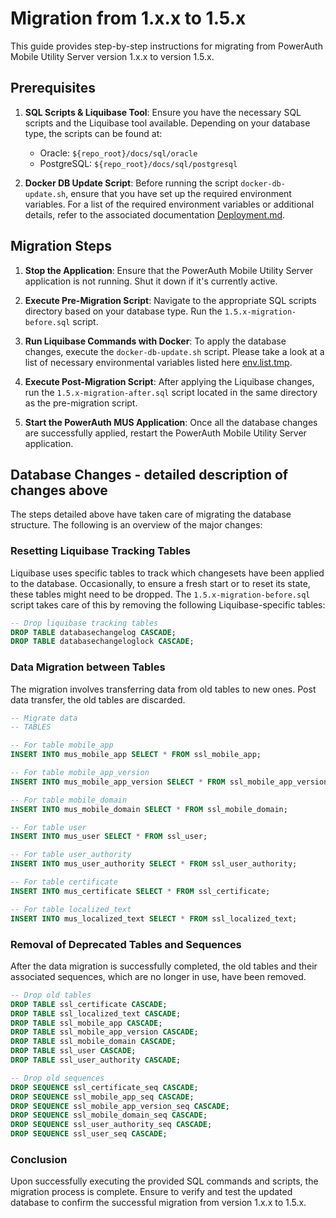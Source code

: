 # Migration from 1.x.x to 1.5.x

This guide provides step-by-step instructions for migrating from PowerAuth Mobile Utility Server version 1.x.x to
version 1.5.x.

## Prerequisites

1. **SQL Scripts & Liquibase Tool**: Ensure you have the necessary SQL scripts and the Liquibase tool available.
   Depending on your database type, the scripts can be found at:

    - Oracle: `${repo_root}/docs/sql/oracle`
    - PostgreSQL: `${repo_root}/docs/sql/postgresql`

2. **Docker DB Update Script**: Before running the script `docker-db-update.sh`, ensure that you have set up the
   required environment variables. For a list of the required environment variables or additional details, refer to the
   associated documentation [Deployment.md](Deployment.md).

## Migration Steps

1. **Stop the Application**: Ensure that the PowerAuth Mobile Utility Server application is not running. Shut it down if
   it's currently active.

2. **Execute Pre-Migration Script**: Navigate to the appropriate SQL scripts directory based on your database type. Run
   the `1.5.x-migration-before.sql` script.

3. **Run Liquibase Commands with Docker**: To apply the database changes, execute the `docker-db-update.sh` script.
   Please take a look at a list of necessary environmental variables listed
   here [env.list.tmp](../deploy/env.list.tmp).

4. **Execute Post-Migration Script**: After applying the Liquibase changes, run the `1.5.x-migration-after.sql` script
   located in the same directory as the pre-migration script.

5. **Start the PowerAuth MUS Application**: Once all the database changes are successfully applied, restart the
   PowerAuth Mobile Utility Server application.

## Database Changes - detailed description of changes above

The steps detailed above have taken care of migrating the database structure. The following is an overview of the major
changes:

### Resetting Liquibase Tracking Tables

Liquibase uses specific tables to track which changesets have been applied to the database. Occasionally, to ensure a
fresh start or to reset its state, these tables might need to be dropped. The `1.5.x-migration-before.sql` script takes
care of this by removing the following Liquibase-specific tables:

```sql
-- Drop liquibase tracking tables
DROP TABLE databasechangelog CASCADE;
DROP TABLE databasechangeloglock CASCADE;
```

### Data Migration between Tables

The migration involves transferring data from old tables to new ones. Post data transfer, the old tables are discarded.

```sql
-- Migrate data
-- TABLES

-- For table mobile_app
INSERT INTO mus_mobile_app SELECT * FROM ssl_mobile_app;

-- For table mobile_app_version
INSERT INTO mus_mobile_app_version SELECT * FROM ssl_mobile_app_version;

-- For table mobile_domain
INSERT INTO mus_mobile_domain SELECT * FROM ssl_mobile_domain;

-- For table user
INSERT INTO mus_user SELECT * FROM ssl_user;

-- For table user_authority
INSERT INTO mus_user_authority SELECT * FROM ssl_user_authority;

-- For table certificate
INSERT INTO mus_certificate SELECT * FROM ssl_certificate;

-- For table localized_text
INSERT INTO mus_localized_text SELECT * FROM ssl_localized_text;
```

### Removal of Deprecated Tables and Sequences

After the data migration is successfully completed, the old tables and their associated sequences, which are no longer
in use, have been removed.

```sql
-- Drop old tables
DROP TABLE ssl_certificate CASCADE;
DROP TABLE ssl_localized_text CASCADE;
DROP TABLE ssl_mobile_app CASCADE;
DROP TABLE ssl_mobile_app_version CASCADE;
DROP TABLE ssl_mobile_domain CASCADE;
DROP TABLE ssl_user CASCADE;
DROP TABLE ssl_user_authority CASCADE;

-- Drop old sequences
DROP SEQUENCE ssl_certificate_seq CASCADE;
DROP SEQUENCE ssl_mobile_app_seq CASCADE;
DROP SEQUENCE ssl_mobile_app_version_seq CASCADE;
DROP SEQUENCE ssl_mobile_domain_seq CASCADE;
DROP SEQUENCE ssl_user_authority_seq CASCADE;
DROP SEQUENCE ssl_user_seq CASCADE;

```

### Conclusion

Upon successfully executing the provided SQL commands and scripts, the migration process is complete. Ensure to verify
and test the updated database to confirm the successful migration from version 1.x.x to 1.5.x.
